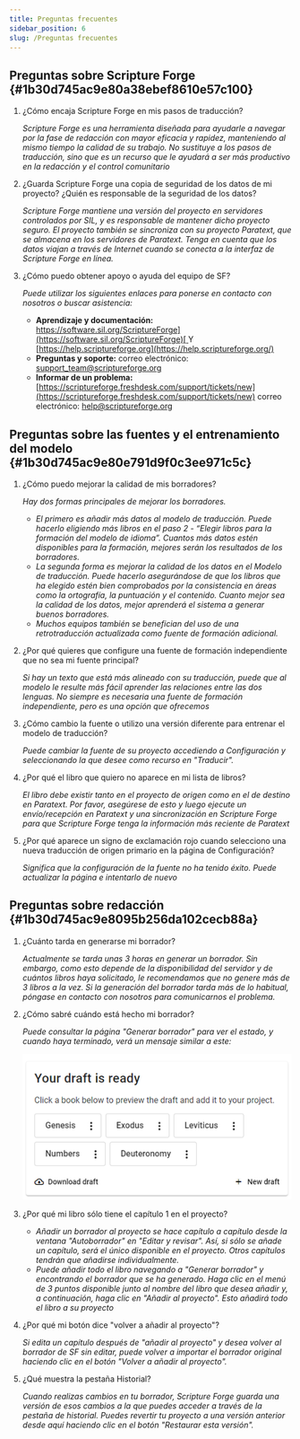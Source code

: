 ```yaml
---
title: Preguntas frecuentes
sidebar_position: 6
slug: /Preguntas frecuentes
---
```


## **Preguntas sobre Scripture Forge** {#1b30d745ac9e80a38ebef8610e57c100}

1. ¿Cómo encaja Scripture Forge en mis pasos de traducción?

    _Scripture Forge es una herramienta diseñada para ayudarle a navegar por la fase de redacción con mayor eficacia y rapidez, manteniendo al mismo tiempo la calidad de su trabajo. No sustituye a los pasos de traducción, sino que es un recurso que le ayudará a ser más productivo en la redacción y el control comunitario_

2. ¿Guarda Scripture Forge una copia de seguridad de los datos de mi proyecto? ¿Quién es responsable de la seguridad de los datos?

    _Scripture Forge mantiene una versión del proyecto en servidores controlados por SIL, y es responsable de mantener dicho proyecto seguro. El proyecto también se sincroniza con su proyecto Paratext, que se almacena en los servidores de Paratext. Tenga en cuenta que los datos viajan a través de Internet cuando se conecta a la interfaz de Scripture Forge en línea._

3. ¿Cómo puedo obtener apoyo o ayuda del equipo de SF?

    _Puede utilizar los siguientes enlaces para ponerse en contacto con nosotros o buscar asistencia:_

    - **Aprendizaje y documentación:** [https://software.sil.org/ScriptureForge](https://software.sil.org/ScriptureForge)[ ](https://help.scriptureforge.org/)Y [https://help.scriptureforge.org](https://help.scriptureforge.org/)
    - **Preguntas y soporte:** correo electrónico: support_team@scriptureforge.org
    - **Informar de un problema:**[ ](https://scriptureforge.freshdesk.com/support/tickets/new)[https://scriptureforge.freshdesk.com/support/tickets/new](https://scriptureforge.freshdesk.com/support/tickets/new) correo electrónico: help@scriptureforge.org

## **Preguntas sobre las fuentes y el entrenamiento del modelo** {#1b30d745ac9e80e791d9f0c3ee971c5c}

1. ¿Cómo puedo mejorar la calidad de mis borradores?

    _Hay dos formas principales de mejorar los borradores._

    - _El primero es añadir más datos al modelo de traducción. Puede hacerlo eligiendo más libros en el paso 2 - “Elegir libros para la formación del modelo de idioma”. Cuantos más datos estén disponibles para la formación, mejores serán los resultados de los borradores._
    - _La segunda forma es mejorar la calidad de los datos en el Modelo de traducción. Puede hacerlo asegurándose de que los libros que ha elegido estén bien comprobados por la consistencia en áreas como la ortografía, la puntuación y el contenido. Cuanto mejor sea la calidad de los datos, mejor aprenderá el sistema a generar buenos borradores._
    - _Muchos equipos también se benefician del uso de una retrotraducción actualizada como fuente de formación adicional._

2. ¿Por qué quieres que configure una fuente de formación independiente que no sea mi fuente principal?

    _Si hay un texto que está más alineado con su traducción, puede que al modelo le resulte más fácil aprender las relaciones entre las dos lenguas. No siempre es necesaria una fuente de formación independiente, pero es una opción que ofrecemos_

3. ¿Cómo cambio la fuente o utilizo una versión diferente para entrenar el modelo de traducción?

    _Puede cambiar la fuente de su proyecto accediendo a Configuración y seleccionando la que desee como recurso en "Traducir"._

4. ¿Por qué el libro que quiero no aparece en mi lista de libros?

    _El libro debe existir tanto en el proyecto de origen como en el de destino en Paratext. Por favor, asegúrese de esto y luego ejecute un envío/recepción en Paratext y una sincronización en Scripture Forge para que Scripture Forge tenga la información más reciente de Paratext_

5. ¿Por qué aparece un signo de exclamación rojo cuando selecciono una nueva traducción de origen primario en la página de Configuración?

    _Significa que la configuración de la fuente no ha tenido éxito. Puede actualizar la página e intentarlo de nuevo_

## **Preguntas sobre redacción** {#1b30d745ac9e8095b256da102cecb88a}

1. ¿Cuánto tarda en generarse mi borrador?

    _Actualmente se tarda unas 3 horas en generar un borrador. Sin embargo, como esto depende de la disponibilidad del servidor y de cuántos libros haya solicitado, le recomendamos que no genere más de 3 libros a la vez. Si la generación del borrador tarda más de lo habitual, póngase en contacto con nosotros para comunicarnos el problema._

2. ¿Cómo sabré cuándo está hecho mi borrador?

    _Puede consultar la página "Generar borrador" para ver el estado, y cuando haya terminado, verá un mensaje similar a este:_

    ![](./267304602.png)

3. ¿Por qué mi libro sólo tiene el capítulo 1 en el proyecto?
    - _Añadir un borrador al proyecto se hace capítulo a capítulo desde la ventana "Autoborrador" en "Editar y revisar". Así, si sólo se añade un capítulo, será el único disponible en el proyecto. Otros capítulos tendrán que añadirse individualmente._
    - _Puede añadir todo el libro navegando a "Generar borrador" y encontrando el borrador que se ha generado. Haga clic en el menú de 3 puntos disponible junto al nombre del libro que desea añadir y, a continuación, haga clic en "Añadir al proyecto". Esto añadirá todo el libro a su proyecto_

4. ¿Por qué mi botón dice "volver a añadir al proyecto"?

    _Si edita un capítulo después de "añadir al proyecto" y desea volver al borrador de SF sin editar, puede volver a importar el borrador original haciendo clic en el botón "Volver a añadir al proyecto"._

5. ¿Qué muestra la pestaña Historial?

    _Cuando realizas cambios en tu borrador, Scripture Forge guarda una versión de esos cambios a la que puedes acceder a través de la pestaña de historial. Puedes revertir tu proyecto a una versión anterior desde aquí haciendo clic en el botón "Restaurar esta versión"._

